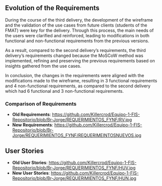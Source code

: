 ## **Evolution of the Requirements**

During the course of the third delivery, the development of the wireframe and the validation of the use cases from future clients (students of the FMAT) were key for the delivery. Through this process, the main needs of the users were clarified and reinforced, leading to modifications in both functional and non-functional requirements from the previous versions.

As a result, compared to the second delivery’s requirements, the third delivery’s requirements changed because the MoSCoW method was implemented, refining and preserving the previous requirements based on insights gathered from the use cases.

In conclusion, the changes in the requirements were aligned with the modifications made to the wireframe, resulting in 3 functional requirements and 4 non-functional requirements, as compared to the second delivery which had 6 functional and 3 non-functional requirements.

### **Comparison of Requirements**  
- **Old Requirements**: https://github.com/Killercrod/Equipo-1-FIS-Repositorio/blob/Br-Jorge/REQUERIMIENTOS_FYNF/RV.jpg 
- **New Requirements**: https://github.com/Killercrod/Equipo-1-FIS-Repositorio/blob/Br-Jorge/REQUERIMIENTOS_FYNF/REQUERIMEINTOSNUEVOS.jpg

## **User Stories**  
- **Old User Stories**: https://github.com/Killercrod/Equipo-1-FIS-Repositorio/blob/Br-Jorge/REQUERIMIENTOS_FYNF/HUV.jpg
- **New User Stories**: https://github.com/Killercrod/Equipo-1-FIS-Repositorio/blob/Br-Jorge/REQUERIMIENTOS_FYNF/HUN.jpg
